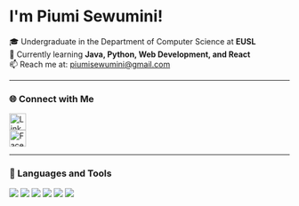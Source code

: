 
# I'm Piumi Sewumini!  
🎓 Undergraduate in the Department of Computer Science at **EUSL**  
🌱 Currently learning **Java, Python, Web Development, and React**  
📫 Reach me at: [piumisewumini@gmail.com](mailto:piumisewumini@gmail.com)

---

### 🌐 Connect with Me

[<img src="https://your-image-host.com/linkedin-icon.png" alt="LinkedIn" width="30"/>](https://www.linkedin.com/in/piyumi-sewumini-849a0225a/)  
[<img src="https://your-image-host.com/facebook-icon.png" alt="Facebook" width="30"/>](https://www.facebook.com/share/1LqyF2a3aA/)

---

### 🚀 Languages and Tools

<p align="left">
  <img src="https://img.shields.io/badge/-Java-007396?style=flat&logo=java&logoColor=white"/>
  <img src="https://img.shields.io/badge/-Python-3776AB?style=flat&logo=python&logoColor=white"/>
  <img src="https://img.shields.io/badge/-HTML5-E34F26?style=flat&logo=html5&logoColor=white"/>
  <img src="https://img.shields.io/badge/-CSS3-1572B6?style=flat&logo=css3&logoColor=white"/>
  <img src="https://img.shields.io/badge/-JavaScript-F7DF1E?style=flat&logo=javascript&logoColor=black"/>
  <img src="https://img.shields.io/badge/-React-20232A?style=flat&logo=react&logoColor=61DAFB"/>
</p>


